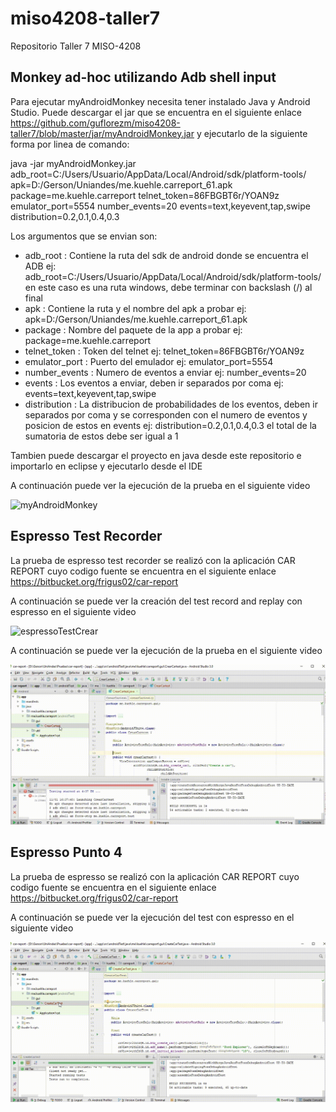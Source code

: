 # miso4208-taller7
Repositorio Taller 7 MISO-4208  

## Monkey ad-hoc utilizando Adb shell input

Para ejecutar myAndroidMonkey necesita tener instalado Java y Android Studio. Puede descargar el jar que se encuentra en el siguiente enlace https://github.com/guflorezm/miso4208-taller7/blob/master/jar/myAndroidMonkey.jar y ejecutarlo de la siguiente forma por linea de comando:

java -jar myAndroidMonkey.jar adb_root=C:/Users/Usuario/AppData/Local/Android/sdk/platform-tools/ apk=D:/Gerson/Uniandes/me.kuehle.carreport_61.apk package=me.kuehle.carreport telnet_token=86FBGBT6r/YOAN9z emulator_port=5554 number_events=20 events=text,keyevent,tap,swipe distribution=0.2,0.1,0.4,0.3

Los argumentos que se envian son:

* adb_root : Contiene la ruta del sdk de android donde se encuentra el ADB ej: adb_root=C:/Users/Usuario/AppData/Local/Android/sdk/platform-tools/ en este caso es una ruta windows, debe terminar con backslash (/) al final
* apk : Contiene la ruta y el nombre del apk a probar ej: apk=D:/Gerson/Uniandes/me.kuehle.carreport_61.apk
* package : Nombre del paquete de la app a probar ej: package=me.kuehle.carreport
* telnet_token : Token del telnet ej: telnet_token=86FBGBT6r/YOAN9z
* emulator_port : Puerto del emulador ej: emulator_port=5554
* number_events : Numero de eventos a enviar ej: number_events=20
* events : Los eventos a enviar, deben ir separados por coma ej: events=text,keyevent,tap,swipe
* distribution : La distribucion de probabilidades de los eventos, deben ir separados por coma y se corresponden con el numero de eventos y posicion de estos en events ej: distribution=0.2,0.1,0.4,0.3 el total de la sumatoria de estos debe ser igual a 1

Tambien puede descargar el proyecto en java desde este repositorio e importarlo en eclipse y ejecutarlo desde el IDE 

A continuación puede ver la ejecución de la prueba en el siguiente video

![myAndroidMonkey](https://github.com/guflorezm/miso4208-taller7/blob/master/imagenes/myAndroidMonkey.gif)

## Espresso Test Recorder

La prueba de espresso test recorder se realizó con la aplicación CAR REPORT cuyo codigo fuente se encuentra en el siguiente enlace https://bitbucket.org/frigus02/car-report 

A continuación se puede ver la creación del test record and replay con espresso en el siguiente video

![espressoTestCrear](https://github.com/guflorezm/miso4208-taller7/blob/master/imagenes/espresso-test-recorder-crear.gif)

A continuación se puede ver la ejecución de la prueba en el siguiente video

![espressoTestEjecutar](https://github.com/guflorezm/miso4208-taller7/blob/master/imagenes/espresso-test-recorder-ejecutar.gif)

## Espresso Punto 4

La prueba de espresso se realizó con la aplicación CAR REPORT cuyo codigo fuente se encuentra en el siguiente enlace https://bitbucket.org/frigus02/car-report 

A continuación se puede ver la ejecución del test con espresso en el siguiente video

![espresso](https://github.com/guflorezm/miso4208-taller7/blob/master/imagenes/espresso-4.gif)




